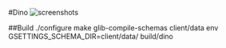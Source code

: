 #Dino
![screenshots](http://i.imgur.com/n9caTuJ.png)

##Build
    ./configure
    make
    glib-compile-schemas client/data
    env GSETTINGS_SCHEMA_DIR=client/data/ build/dino
